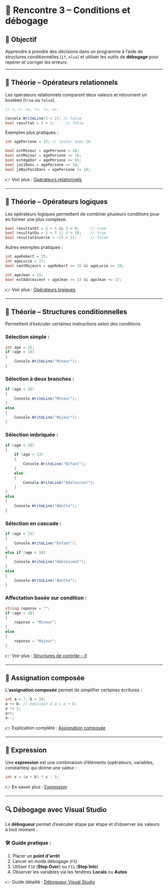 ﻿# 🤔 Rencontre 3 – Conditions et débogage

## 🎯 Objectif
Apprendre à prendre des décisions dans un programme à l’aide de structures conditionnelles (`if`, `else`) et utiliser les outils de **débogage** pour repérer et corriger les erreurs.

---

## 🧠 Théorie – Opérateurs relationnels

Les opérateurs relationnels comparent deux valeurs et retournent un booléen (`true` ou `false`).

```csharp
// <, >, <=, >=, !=, ==

Console.WriteLine(5 < 2); // false
bool resultat = 5 < 2;     // false
```

Exemples plus pratiques :
```csharp
int agePersone = 12; // tester avec 18

bool estMineur = agePersone < 18;
bool estMajeur = agePersone >= 18;
bool estAgeDor = agePersone >= 65;
bool jai18ans = agePersone == 18;
bool jeNaiPas18ans = agePersone != 18;
```
👉 Voir plus : [Opérateurs relationnels](https://info.cegepmontpetit.ca/notions-csharp/documentation/operateur)

---

## 🧠 Théorie – Opérateurs logiques

Les opérateurs logiques permettent de combiner plusieurs conditions pour en former une plus complexe.

```csharp
bool resultatEt = 2 < 5 && 3 < 8;     // true
bool resultatOu = 2 < 5 || 3 > 10;    // true
bool resultatInverse = !(5 > 3);      // false
```

Autres exemples pratiques :
```csharp
int ageRobert = 25;
int ageLucie = 17;
bool sontMajeurs = ageRobert >= 18 && ageLucie >= 18;

int ageJean = 15;
bool estAdolescent = ageJean >= 13 && ageJean <= 17;
```
👉 Voir plus : [Opérateurs logiques](https://info.cegepmontpetit.ca/notions-csharp/documentation/operateur/logique)

---

## 🧠 Théorie – Structures conditionnelles

Permettent d’exécuter certaines instructions selon des conditions.

### Sélection simple :
```csharp
int age = 25;
if (age < 18)
{
    Console.WriteLine("Mineur");
}
```

### Sélection à deux branches :
```csharp
if (age < 18)
{
    Console.WriteLine("Mineur");
}
else
{
    Console.WriteLine("Majeur");
}
```

### Sélection imbriquée :
```csharp
if (age < 18)
{
    if (age < 13)
    {
        Console.WriteLine("Enfant");
    }
    else
    {
        Console.WriteLine("Adolescent");
    }
}
else
{
    Console.WriteLine("Adulte");
}
```

### Sélection en cascade :
```csharp
if (age < 13)
{
    Console.WriteLine("Enfant");
}
else if (age < 18)
{
    Console.WriteLine("Adolescent");
}
else
{
    Console.WriteLine("Adulte");
}
```

### Affectation basée sur condition :
```csharp
string reponse = "";
if (age < 18)
{
    reponse = "Mineur";
}
else
{
    reponse = "Majeur";
}
```
👉 Voir plus : [Structures de contrôle – if](https://info.cegepmontpetit.ca/notions-csharp/documentation/structures-de-controle/if)

---

## 🧮 Assignation composée

L’**assignation composée** permet de simplifier certaines écritures :
```csharp
int a = 7, b = 10;
a += b; // équivaut à a = a + b;
a *= 2;
a++;
a--;
```
👉 Explication complète : [Assignation composée](https://info.cegepmontpetit.ca/notions-csharp/documentation/operateur/assignation-composee)

---

## 🧭 Expression

Une **expression** est une combinaison d’éléments (opérateurs, variables, constantes) qui donne une valeur :
```csharp
int x = (a + b) * c - 5;
```
👉 En savoir plus : [Expression](https://info.cegepmontpetit.ca/notions-csharp/documentation/expression)

---

## 🔍 Débogage avec Visual Studio

Le **débogueur** permet d’exécuter étape par étape et d’observer les valeurs à tout moment :

### 🛠️ Guide pratique :
1. Placer un **point d'arrêt**
2. Lancer en mode débogage (`F5`)
3. Utiliser `F10` (**Step Over**) ou `F11` (**Step Into**)
4. Observer les variables via les fenêtres **Locals** ou **Autos**

👉 Guide détaillé : [Débogueur Visual Studio](https://info.cegepmontpetit.ca/notions-csharp/debug/debogueur-visual-studio/)